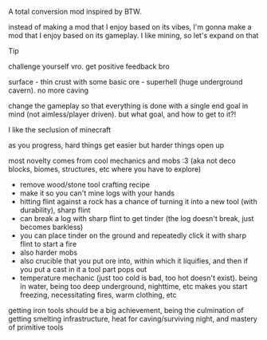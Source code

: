 A total conversion mod inspired by BTW.

instead of making a mod that I enjoy based on its vibes, I'm gonna make a mod that I enjoy based on its gameplay. I like mining, so let's expand on that

> [!TIP]
> challenge yourself vro. get positive feedback bro

surface - thin crust with some basic ore - superhell (huge underground cavern). no more caving

change the gameplay so that everything is done with a single end goal in mind (not aimless/player driven). but what goal, and how to get to it?!

I like the seclusion of minecraft

as you progress, hard things get easier but harder things open up

most novelty comes from cool mechanics and mobs :3 (aka not deco blocks, biomes, structures, etc where you have to explore)

- remove wood/stone tool crafting recipe
- make it so you can't mine logs with your hands
- hitting flint against a rock has a chance of turning it into a new tool (with durability), sharp flint
- can break a log with sharp flint to get tinder (the log doesn't break, just becomes barkless)
- you can place tinder on the ground and repeatedly click it with sharp flint to start a fire
- also harder mobs
- also crucible that you put ore into, within which it liquifies, and then if you put a cast in it a tool part pops out
- temperature mechanic (just too cold is bad, too hot doesn't exist). being in water, being too deep underground, nighttime, etc makes you start freezing, necessitating fires, warm clothing, etc

getting iron tools should be a big achievement, being the culmination of getting smelting infrastructure, heat for caving/surviving night, and mastery of primitive tools
